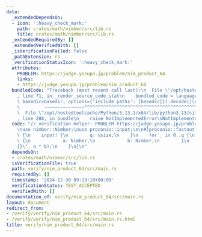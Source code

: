 ```yaml
---
data:
  _extendedDependsOn:
  - icon: ':heavy_check_mark:'
    path: crates/math/nimber/src/lib.rs
    title: crates/math/nimber/src/lib.rs
  _extendedRequiredBy: []
  _extendedVerifiedWith: []
  _isVerificationFailed: false
  _pathExtension: rs
  _verificationStatusIcon: ':heavy_check_mark:'
  attributes:
    PROBLEM: https://judge.yosupo.jp/problem/nim_product_64
    links:
    - https://judge.yosupo.jp/problem/nim_product_64
  bundledCode: "Traceback (most recent call last):\n  File \"/opt/hostedtoolcache/Python/3.13.1/x64/lib/python3.13/site-packages/onlinejudge_verify/documentation/build.py\"\
    , line 71, in _render_source_code_stat\n    bundled_code = language.bundle(stat.path,\
    \ basedir=basedir, options={'include_paths': [basedir]}).decode()\n          \
    \         ~~~~~~~~~~~~~~~^^^^^^^^^^^^^^^^^^^^^^^^^^^^^^^^^^^^^^^^^^^^^^^^^^^^^^^^^^^^^^^^^^\n\
    \  File \"/opt/hostedtoolcache/Python/3.13.1/x64/lib/python3.13/site-packages/onlinejudge_verify/languages/rust.py\"\
    , line 288, in bundle\n    raise NotImplementedError\nNotImplementedError\n"
  code: "// verification-helper: PROBLEM https://judge.yosupo.jp/problem/nim_product_64\n\
    \nuse nimber::Nimber;\nuse proconio::input;\n\n#[proconio::fastout]\nfn main()\
    \ {\n    input! {\n        q: usize,\n    }\n    for _ in 0..q {\n        input!\
    \ {\n            a: Nimber,\n            b: Nimber,\n        }\n        println!(\"\
    {}\", a * b);\n    }\n}\n"
  dependsOn:
  - crates/math/nimber/src/lib.rs
  isVerificationFile: true
  path: verify/nim_product_64/src/main.rs
  requiredBy: []
  timestamp: '2024-12-30 09:13:10+00:00'
  verificationStatus: TEST_ACCEPTED
  verifiedWith: []
documentation_of: verify/nim_product_64/src/main.rs
layout: document
redirect_from:
- /verify/verify/nim_product_64/src/main.rs
- /verify/verify/nim_product_64/src/main.rs.html
title: verify/nim_product_64/src/main.rs
---
```


